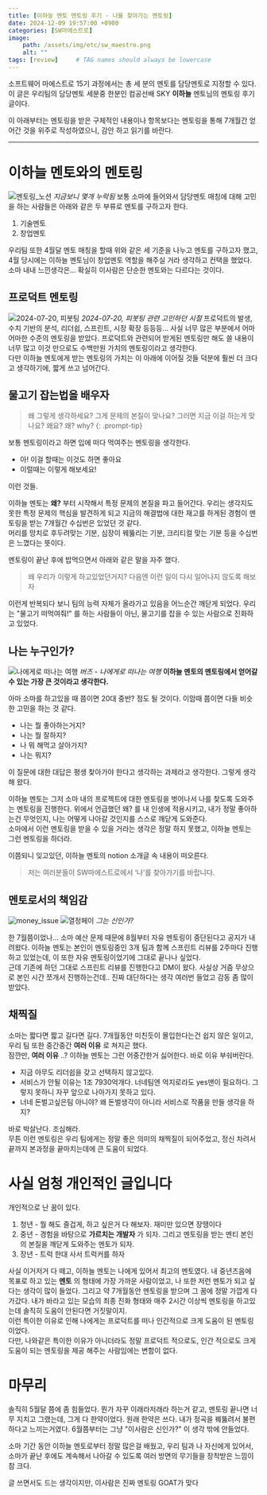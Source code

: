 ```yaml
---
title: [이하늘 멘토 멘토링 후기 - 나를 찾아가는 멘토링]
date: 2024-12-09 19:57:00 +0900
categories: [SW마에스트로]
image:
    path: /assets/img/etc/sw_maestro.png
    alt: ""
tags: [review]     # TAG names should always be lowercase
---
```


소프트웨어 마에스트로 15기 과정에서는 총 세 분의 멘토를 담당멘토로 지정할 수 있다.   
이 글은 우리팀의 담당멘토 세분중 한분인 컴공선배 SKY __이하늘__ 멘토님의 멘토링 후기 글이다.   

이 아래부터는 멘토링을 받은 구체적인 내용이나 항목보다는 멘토링을 통해 7개월간 얻어간 것을 위주로 작성하였으니, 감안 하고 읽기를 바란다.

***
# **이하늘 멘토와의 멘토링**
![멘토링_노션](/assets/img/2024-12-08-sky_mentoring_review/mentoring_notion.png)
_지금보니 몇개 누락됨_
보통 소마에 들어와서 담당멘토 매칭에 대해 고민을 하는 사람들은 아래와 같은 두 부류로 멘토를 구하고자 한다.   
1. 기술멘토
2. 창업멘토

우리팀 또한 4월달 멘토 매칭을 할때 위와 같은 세 기준을 나누고 멘토를 구하고자 했고, 4월 당시에는 이하늘 멘토님이 창업멘토 역할을 해주실 거라 생각하고 컨택을 했었다.   
소마 내내 느낀생각은... 확실히 이사람은 단순한 멘토와는 다르다는 것이다.   

## **프로덕트 멘토링**
![2024-07-20, 피봇팅](/assets/img/2024-12-08-sky_mentoring_review/white_board.png)
_2024-07-20, 피봇팅 관련 고민하던 시절_
프로덕트의 발생, 수치 기반의 분석, 리더쉽, 스프린트, 시장 확장 등등등... 사실 너무 많은 부분에서 어마어마한 수준의 멘토링을 받았다. 프로덕트와 관련되어 받게된 멘토링만 해도 쓸 내용이 너무 많고 이것 만으로도 수백만원 가치의 멘토링이라고 생각한다.   
다만 이하늘 멘토에게 받는 멘토링의 가치는 이 아래에 이어질 것들 덕분에 훨씬 더 크다고 생각하기에, 짧게 쓰고 넘어간다.

## **물고기 잡는법을 배우자**
> 왜 그렇게 생각하세요? 그게 문제의 본질이 맞나요? 그러면 지금 이걸 하는게 맞나요? 왜요? 왜? why?
{: .prompt-tip}

보통 멘토링이라고 하면 입에 떠다 먹여주는 멘토링을 생각한다.
* 아! 이걸 할때는 이것도 하면 좋아요
* 이럴때는 이렇게 해보세요!

이런 것들.   

이하늘 멘토는 __왜?__ 부터 시작해서 특정 문제의 본질을 파고 들어간다. 우리는 생각지도 못한 특정 문제의 핵심을 발견하게 되고 지금의 해결법에 대한 재고를 하게된 경험이 멘토링을 받는 7개월간 수십번은 있었던 것 같다.   
머리를 망치로 후두려맞는 기분, 심장이 꿰뚫리는 기분, 크리티컬 맞는 기분 등을 수십번은 느꼈다는 뜻이다.   

멘토링이 끝난 후에 밥먹으면서 아래와 같은 말을 자주 했다.
> 왜 우리가 이렇게 하고있었던거지? 다음엔 이런 일이 다시 일어나지 않도록 해보자

이런게 반복되다 보니 팀의 능력 자체가 올라가고 있음을 어느순간 깨닫게 되었다. 우리는 "물고기 떠먹여줘!" 를 하는 사람들이 아닌, 물고기를 잡을 수 있는 사람으로 진화하고 있었다.
## **나는 누구인가?**
![나에게로 떠나는 여행](/assets/img/2024-12-08-sky_mentoring_review/buzz.webp)
_버즈 - 나에게로 떠나는 여행_
**이하늘 멘토의 멘토링에서 얻어갈 수 있는 가장 큰 것이라고 생각한다.**   

아마 소마를 하고있을 때 쯤이면 20대 중반? 정도 될 것이다. 이맘때 쯤이면 다들 비슷한 고민을 하는 것 같다.
* 나는 뭘 좋아하는거지?
* 나는 뭘 잘하지?
* 나 뭐 해먹고 살아가지?
* 나는 뭐지?

이 질문에 대한 대답은 평생 찾아가야 한다고 생각하는 과제라고 생각한다. 그렇게 생각해 왔다.   

이하늘 멘토는 그저 소마 내의 프로젝트에 대한 멘토링을 벗어나서 나를 찾도록 도와주는 멘토링을 진행한다. 위에서 언급했던 왜? 를 내 인생에 적용시키고, 내가 정말 좋아하는건 무엇인지, 나는 어떻게 나아갈 것인지를 스스로 깨닫게 도와준다.   
소마에서 이런 멘토링을 받을 수 있을 거라는 생각은 정말 하지 못했고, 이하늘 멘토는 그런 멘토링을 하더라.   

이쯤되니 잊고있던, 이하늘 멘토의 notion 소개글 속 내용이 떠오른다.
> 저는 여러분들이 SW마에스트로에서 ‘나’를 찾아가기를 바랍니다.

## **멘토로서의 책임감**
![money_issue](/assets/img/2024-12-08-sky_mentoring_review/soma_money_issue.png)
![열정페이](/assets/img/2024-12-08-sky_mentoring_review/sky_is_god.png)
_그는 신인가?_

한 7월쯤이었나... 소마 예산 문제 때문에 8월부터 자유 멘토링이 중단된다고 공지가 내려왔다. 이하늘 멘토는 본인이 멘토링중인 3개 팀과 함께 스프린트 리뷰를 2주마다 진행하고 있었는데, 이 또한 자유 멘토링이었기에 그대로 끝나나 싶었다.   
근데 기존에 하던 그대로 스프린트 리뷰를 진행한다고 DM이 왔다. 사실상 거즘 무상으로 본인 시간 쪼개서 진행하는건데.. 진짜 대단하다는 생각 여러번 들었고 감동 좀 많이 받았다.   

## **채찍질**
소마는 짧다면 짧고 길다면 길다. 7개월동안 미친듯이 몰입한다는건 쉽지 않은 일이고, 우리 팀 또한 중간중간 __여러 이유__ 로 쳐지곤 했다.   
잠깐만, __여러 이유__ ..? 이하늘 멘토는 그런 어중간한거 싫어한다. 바로 이유 부숴버린다.   
* 지금 아무도 리더쉽을 갖고 선택하지 않고있다.
* 서비스가 안될 이유는 1조 7930억개다. 너네팀엔 억지로라도 yes맨이 필요하다. 그렇지 못하니 자꾸 앞으로 나아가지 못하고 있다.
* 너네 돈벌고싶은팀 아니야? 왜 돈벌생각이 아니라 서비스로 작품을 만들 생각을 하지?   

바로 박살난다. 조심해라.   
무튼 이런 멘토링은 우리 팀에게는 정말 좋은 의미의 채찍질이 되어주었고, 정신 차려서 끝까지 본과정을 끝마치는데에 큰 도움이 되었다.

# **사실 엄청 개인적인 글입니다**
개인적으로 난 꿈이 있다.   
1. 청년 - 뭘 해도 즐겁게, 하고 싶은거 다 해보자. 재미만 있으면 장땡이다
2. 중년 - 경험을 바탕으로 __가르치는 개발자__ 가 되자. 그리고 멘토링을 받는 멘티 본인의 본질을 깨닫게 도와주는 멘토가 되자.
3. 장년 - 트럭 한대 사서 트럭커를 하자   

사실 이거저거 다 떼고, 이하늘 멘토는 나에게 있어서 최고의 멘토였다. 내 중년즈음에 목표로 하고 있는 __멘토__ 의 형태에 가장 가까운 사람이었고, 나 또한 저런 멘토가 되고 싶다는 생각이 많이 들었다. 그리고 약 7개월동안 멘토링을 받으며 그 꿈에 정말 가깝게 다가갔다. 내가 바라고 있는 모습의 최종 진화 형태와 매주 2시간 이상씩 멘토링을 하고있는데 솔직히 도움이 안된다면 거짓말이지.   
이런 특이한 이유로 인해 나에게는 프로덕트를 떠나 인간적으로 크게 도움이 된 멘토링이었다.   
다만, 나와같은 특이한 이유가 아니더라도 정말 프로덕트 적으로도, 인간 적으로도 크게 도움이 되는 멘토링을 제공 해주는 사람임에는 변함이 없다.

# **마무리**
솔직히 5월달 쯤에 좀 힘들었다. 뭔가 자꾸 이래라저래라 하는거 같고, 멘토링 끝나면 너무 지치고 그랬는데, 그게 다 한약이었다. 원래 한약은 쓰다. 내가 정곡을 꿰뚫려서 불편하다고 느끼는거였다. 6월쯤부터는 그냥 "이사람은 신인가?" 이 생각 밖에 안들었다.

소마 기간 동안 이하늘 멘토로부터 정말 많은걸 배웠고, 우리 팀과 나 자신에게 있어서, 소마가 끝난 후에도 계속해서 나아갈 수 있도록 여러 방면의 무기들을 장착받은 느낌이 참 크다.

글 쓰면서도 드는 생각이지만, 이사람은 진짜 멘토링 GOAT가 맞다